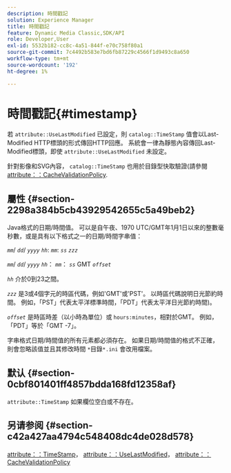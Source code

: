 ```yaml
---
description: 時間戳記
solution: Experience Manager
title: 時間戳記
feature: Dynamic Media Classic,SDK/API
role: Developer,User
exl-id: 5532b182-cc8c-4a51-844f-e70c758f80a1
source-git-commit: 7c4492b583e7bd6fb87229c4566f1d9493c8a650
workflow-type: tm+mt
source-wordcount: '192'
ht-degree: 1%

---
```


# 時間戳記{#timestamp}

若 `attribute::UseLastModified` 已設定，則 `catalog::TimeStamp` 值會以Last-Modified HTTP標頭的形式傳回HTTP回應。 系統會一律為靜態內容傳回Last-Modified標頭，即使 `attribute::UseLastModified` 未設定。

針對影像和SVG內容， `catalog::TimeStamp` 也用於目錄型快取驗證(請參閱 [attribute：：CacheValidationPolicy](/help/aem-is-ir-api/is-api/image-catalog/image-serving-api-ref/c-image-catalog-reference/c-attributes-reference/r-cachevalidationpolicy.md).

## 屬性 {#section-2298a384b5cb43929542655c5a49beb2}

Java格式的日期/時間值。 可以是自午夜、1970 UTC/GMT年1月1日以來的整數毫秒數，或是具有以下格式之一的日期/時間字串值：

*`mm`*/ *`dd`*/ *`yyyy`* *`hh`*: *`mm`*: *`ss`* *`zzz`*

*`mm`*/ *`dd`*/ *`yyyy`* *`hh`*： *`mm`*： *`ss`* GMT *`offset`*

*`hh`* 介於0到23之間。

*`zzz`* 是3或4個字元的時區代碼，例如&#39;GMT&#39;或&#39;PST&#39;。 以時區代碼說明日光節約時間。 例如，「PST」代表太平洋標準時間，「PDT」代表太平洋日光節約時間)。

*`offset`* 是時區時差（以小時為單位）或 `hours:minutes`，相對於GMT。 例如，「PDT」等於「GMT -7」。

字串格式日期/時間值的所有元素都必須存在。 如果日期/時間值的格式不正確，則會忽略該值並且其修改時間 `*`目錄`*.ini` 會改用檔案。

## 默认 {#section-0cbf801401ff4857bdda168fd12358af}

`attribute::TimeStamp` 如果欄位空白或不存在。

## 另请参阅 {#section-c42a427aa4794c548408dc4de028d578}

[attribute：：TimeStamp](../../../../../../is-api/image-catalog/image-serving-api-ref/c-image-catalog-reference/c-attributes-reference/r-timestamp.md#reference-4213c599a64942ee8cb9d80696b08296)， [attribute：：UseLastModified](../../../../../../is-api/image-catalog/image-serving-api-ref/c-image-catalog-reference/c-attributes-reference/r-uselastmodified.md#reference-73ecc421e6864a38aec5a4775f06b8e8)， [attribute：：CacheValidationPolicy](../../../../../../is-api/image-catalog/image-serving-api-ref/c-image-catalog-reference/c-attributes-reference/r-cachevalidationpolicy.md#reference-e55e52fd749041718a9af69fa2027b57)
